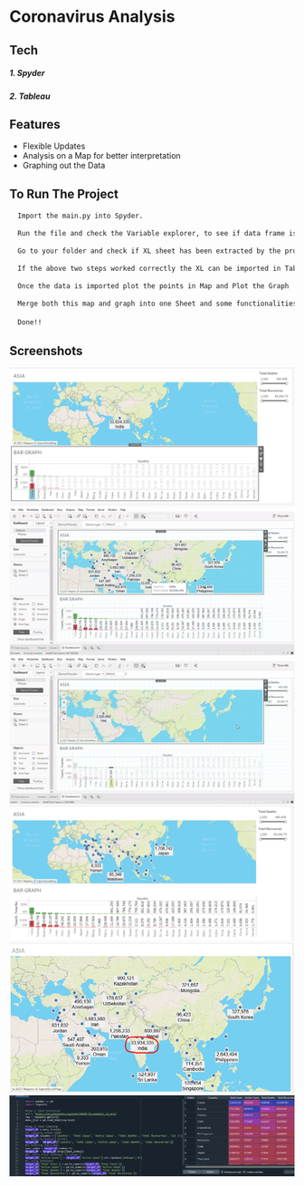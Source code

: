 # Coronavirus Analysis




## Tech

##### 1. Spyder
##### 2. Tableau


## Features

- Flexible Updates
- Analysis on a Map for better interpretation
- Graphing out the Data
## To Run The Project

```bash
  Import the main.py into Spyder.
```
```bash
  Run the file and check the Variable explorer, to see if data frame is generated. 
```
```bash
  Go to your folder and check if XL sheet has been extracted by the program.
```
```bash
  If the above two steps worked correctly the XL can be imported in Tableau 
```
```bash
  Once the data is imported plot the points in Map and Plot the Graph
```
```bash
  Merge both this map and graph into one Sheet and some functionalities via Worksheet settings

  Done!!
```

## Screenshots
<img src="/Screenshots/Scr-1.png"/>

<img src="/Screenshots/gif-1.gif"/>

<img src="/Screenshots/gif-2.gif"/>

<img src="/Screenshots/Scr-2.png"/>

<img src="/Screenshots/Scr-3.png"/>

<img src="/Screenshots/Scr-4.png"/>
